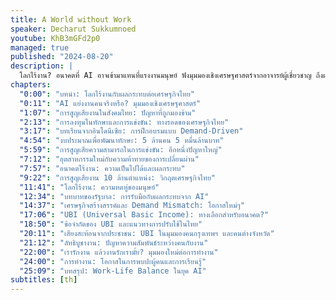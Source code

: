 ```yaml
---
title: A World without Work
speaker: Decharut Sukkumnoed
youtube: KhB3mGFd2p0
managed: true
published: "2024-08-20"
description: |
  โลกไร้งาน? อนาคตที่ AI อาจเข้ามาแทนที่แรงงานมนุษย์ ฟังมุมมองเชิงเศรษฐศาสตร์จากอาจารย์ผู้เชี่ยวชาญ ถึงผลกระทบของ AI ต่อตลาดแรงงานในประเทศไทย พร้อมแนวทางรับมือและการปรับตัวเพื่อเตรียมพร้อมสำหรับอนาคต การลงทุนในทักษะ การสร้างงานใหม่ และบทบาทของรัฐบาลในการช่วยเหลือประชาชน รวมถึงการพูดคุยถึงแนวคิด UBI หรือรายได้พื้นฐานถ้วนหน้า และการสร้างสมดุลระหว่างชีวิตและการทำงาน มาร่วมหาคำตอบและเตรียมพร้อมรับมือกับโลกที่กำลังเปลี่ยนแปลงไป
chapters:
  "0:00": "บทนำ: โลกไร้งานกับผลกระทบต่อเศรษฐกิจไทย"
  "0:11": "AI แย่งงานคนจริงหรือ? มุมมองเชิงเศรษฐศาสตร์"
  "1:07": "การสูญเสียงานในสังคมไทย: ปัญหาที่ถูกมองข้าม"
  "2:13": "การลงทุนในทักษะและการแข่งขัน: ทางรอดของเศรษฐกิจไทย"
  "3:17": "บทเรียนจากอินโดนีเซีย: การฝึกอบรมแบบ Demand-Driven"
  "4:54": "งบประมาณเพื่อพัฒนาทักษะ: 5 ล้านคน 5 หมื่นล้านบาท"
  "5:59": "การสูญเสียความสามารถในการแข่งขัน: อีกหนึ่งปัญหาใหญ่"
  "7:12": "อุตสาหกรรมใหม่กับความท้าทายของการเปลี่ยนผ่าน"
  "7:57": "อนาคตไร้งาน: ความเป็นไปได้และผลกระทบ"
  "9:22": "การสูญเสียงาน 10 ล้านตำแหน่ง: วิกฤตเศรษฐกิจไทย"
  "11:41": "โลกไร้งาน: ความหดหู่ของมนุษย์"
  "12:34": "บทบาทของรัฐบาล: การรับมือกับผลกระทบจาก AI"
  "14:37": "เศรษฐกิจสร้างสรรค์และ Demand Mismatch: โอกาสใหม่ๆ"
  "17:06": "UBI (Universal Basic Income): ทางเลือกสำหรับอนาคต?"
  "18:50": "ข้อจำกัดของ UBI และแนวทางการปรับใช้ในไทย"
  "20:11": "เสียงสะท้อนจากประชาชน: UBI ในมุมมองคนกรุงเทพฯ และคนต่างจังหวัด"
  "21:12": "ลัทธิบูชางาน: ปัญหาความสัมพันธ์ระหว่างคนกับงาน"
  "22:00": "เรารักงาน แล้วงานรักเรามั้ย? มุมมองใหม่ต่อการทำงาน"
  "24:00": "การทำงาน: โอกาสในการพบปะผู้คนและการเรียนรู้"
  "25:09": "บทสรุป: Work-Life Balance ในยุค AI"
subtitles: [th]
---
```

